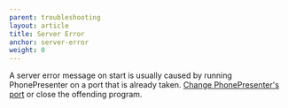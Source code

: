 ```yaml
---
parent: troubleshooting
layout: article
title: Server Error
anchor: server-error
weight: 0
---
```


A server error message on start is usually caused by running PhonePresenter on a port that is already taken.  <a href="/configuration#custom-port">Change PhonePresenter's port</a> or close the offending program.
